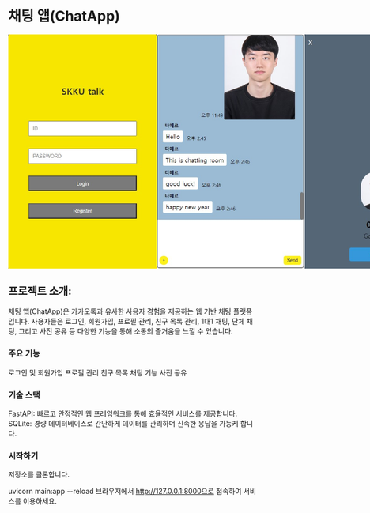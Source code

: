 # 채팅 앱(ChatApp)

<div style="display: flex;">
  <img src="assets/login.jpg" alt="로그인" width="300" height="auto">
  <img src="assets/chat.jpg" alt="채팅" width="300" height="auto">
  <img src="assets/profile.jpg" alt="프로필" width="300" height="auto">
</div>



## 프로젝트 소개:

채팅 앱(ChatApp)은 카카오톡과 유사한 사용자 경험을 제공하는 웹 기반 채팅 플랫폼입니다. 사용자들은 로그인, 회원가입, 프로필 관리, 친구 목록 관리, 1대1 채팅, 단체 채팅, 그리고 사진 공유 등 다양한 기능을 통해 소통의 즐거움을 느낄 수 있습니다.

### 주요 기능

로그인 및 회원가입
프로필 관리
친구 목록
채팅 기능
사진 공유

### 기술 스택

FastAPI: 빠르고 안정적인 웹 프레임워크를 통해 효율적인 서비스를 제공합니다.
SQLite: 경량 데이터베이스로 간단하게 데이터를 관리하며 신속한 응답을 가능케 합니다.

### 시작하기

저장소를 클론합니다.

uvicorn main:app --reload
브라우저에서 http://127.0.0.1:8000으로 접속하여 서비스를 이용하세요.

